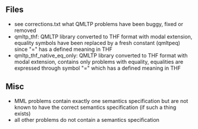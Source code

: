 ## Files
* see corrections.txt what QMLTP problems have been buggy, fixed or removed
* qmltp_thf: QMLTP library converted to THF format with modal extension, equality symbols have been replaced by a fresh constant (qmltpeq) since "=" has a defined meaning in THF
* qmltp_thf_native_eq_only: QMLTP library converted to THF format with modal extension, contains only problems with equality, equalities are expressed through symbol "=" which has a defined meaning in THF

## Misc
* MML problems contain exactly one semantics specification but are not known to have the correct semantics specification (if such a thing exists)
* all other problems do not contain a semantics specification


